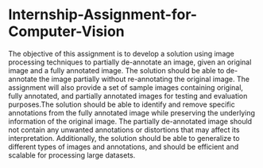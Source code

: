 # Internship-Assignment-for-Computer-Vision

The objective of this assignment is to develop a solution using image processing techniques
to partially de-annotate an image, given an original image and a fully annotated image. The
solution should be able to de-annotate the image partially without re-annotating the original
image. The assignment will also provide a set of sample images containing original, fully
annotated, and partially annotated images for testing and evaluation purposes.The solution
should be able to identify and remove specific annotations from the fully annotated image
while preserving the underlying information of the original image. The partially de-annotated
image should not contain any unwanted annotations or distortions that may affect its
interpretation. Additionally, the solution should be able to generalize to different types of
images and annotations, and should be efficient and scalable for processing large datasets.
